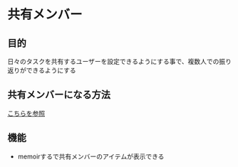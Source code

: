 # 共有メンバー

## 目的

日々のタスクを共有するユーザーを設定できるようにする事で、複数人での振り返りができるようにする

## 共有メンバーになる方法

[こちらを参照](functions/invite/01-description?id=招待承認フロー)

## 機能

 - memoirするで共有メンバーのアイテムが表示できる
